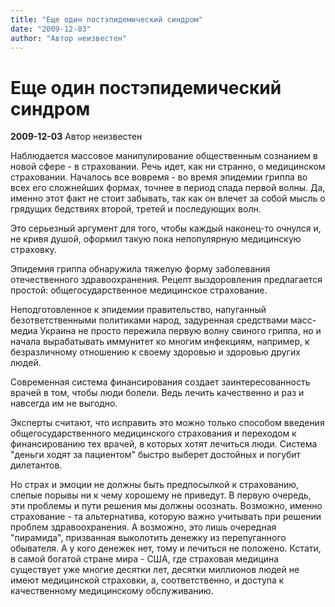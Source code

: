 ```yaml
---
title: "Еще один постэпидемический синдром"
date: "2009-12-03"
author: "Автор неизвестен"
---
```


# Еще один постэпидемический синдром

**2009-12-03** Автор неизвестен

Наблюдается массовое манипулирование общественным сознанием в новой сфере - в страховании. Речь идет, как ни странно, о медицинском страховании. Началось все вовремя - во время эпидемии гриппа во всех его сложнейших формах, точнее в период спада первой волны. Да, именно этот факт не стоит забывать, так как он влечет за собой мысль о грядущих бедствиях второй, третей и последующих волн.

Это серьезный аргумент для того, чтобы каждый наконец-то очнулся и, не кривя душой, оформил такую пока непопулярную медицинскую страховку.

Эпидемия гриппа обнаружила тяжелую форму заболевания отечественного здравоохранения. Рецепт выздоровления предлагается простой: общегосударственное медицинское страхование.

Неподготовленное к эпидемии правительство, напуганный безответственными политиками народ, задуренная средствами масс-медиа Украина не просто пережила первую волну свиного гриппа, но и начала вырабатывать иммунитет ко многим инфекциям, например, к безразличному отношению к своему здоровью и здоровью других людей.

Современная система финансирования создает заинтересованность врачей в том, чтобы люди болели. Ведь лечить качественно и раз и навсегда им не выгодно.

Эксперты считают, что исправить это можно только способом введения общегосударственного медицинского страхования и переходом к финансированию тех врачей, в которых хотят лечиться люди. Система "деньги ходят за пациентом" быстро выберет достойных и погубит дилетантов.

Но страх и эмоции не должны быть предпосылкой к страхованию, слепые порывы ни к чему хорошему не приведут. В первую очередь, эти проблемы и пути решения мы должны осознать. Возможно, именно страхование - та альтернатива, которую важно учитывать при решении проблем здравоохранения. А возможно, это лишь очередная "пирамида", призванная выколотить денежку из перепуганного обывателя. А у кого денежек нет, тому и лечиться не положено. Кстати, в самой богатой стране мира - США, где страховая медицина существует уже многие десятки лет, десятки миллионов людей не имеют медицинской страховки, а, соответственно, и доступа к качественному медицинскому обслуживанию.